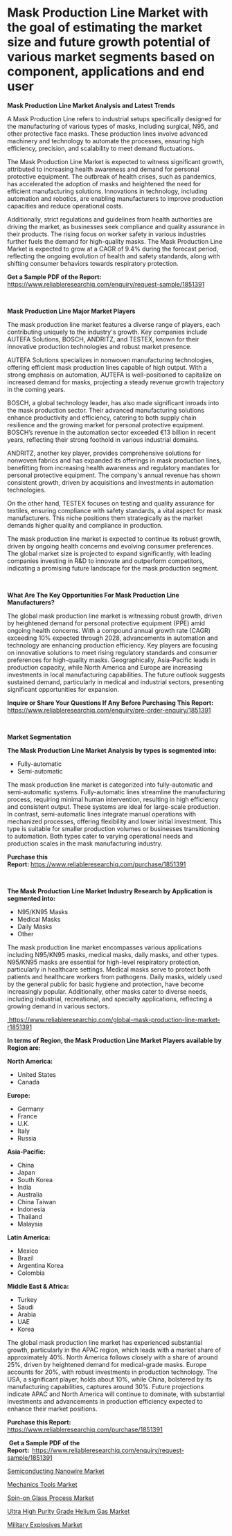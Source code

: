 <p><h1>Mask Production Line Market with the goal of estimating the market size and future growth potential of various market segments based on component, applications and end user</h1></p><p><strong>Mask Production Line Market Analysis and Latest Trends</strong></p>
<p><p>A Mask Production Line refers to industrial setups specifically designed for the manufacturing of various types of masks, including surgical, N95, and other protective face masks. These production lines involve advanced machinery and technology to automate the processes, ensuring high efficiency, precision, and scalability to meet demand fluctuations.</p><p>The Mask Production Line Market is expected to witness significant growth, attributed to increasing health awareness and demand for personal protective equipment. The outbreak of health crises, such as pandemics, has accelerated the adoption of masks and heightened the need for efficient manufacturing solutions. Innovations in technology, including automation and robotics, are enabling manufacturers to improve production capacities and reduce operational costs.</p><p>Additionally, strict regulations and guidelines from health authorities are driving the market, as businesses seek compliance and quality assurance in their products. The rising focus on worker safety in various industries further fuels the demand for high-quality masks. The Mask Production Line Market is expected to grow at a CAGR of 9.4% during the forecast period, reflecting the ongoing evolution of health and safety standards, along with shifting consumer behaviors towards respiratory protection.</p></p>
<p><strong>Get a Sample PDF of the Report:&nbsp;</strong> <a href="https://www.reliableresearchiq.com/enquiry/request-sample/1851391?utm_campaign=1137&utm_medium=2&utm_source=Github&utm_content=ia&utm_term=07012025&utm_id=mask-production-line">https://www.reliableresearchiq.com/enquiry/request-sample/1851391</a></p>
<p>&nbsp;</p>
<p><strong>Mask Production Line Major Market Players</strong></p>
<p><p>The mask production line market features a diverse range of players, each contributing uniquely to the industry's growth. Key companies include AUTEFA Solutions, BOSCH, ANDRITZ, and TESTEX, known for their innovative production technologies and robust market presence.</p><p>AUTEFA Solutions specializes in nonwoven manufacturing technologies, offering efficient mask production lines capable of high output. With a strong emphasis on automation, AUTEFA is well-positioned to capitalize on increased demand for masks, projecting a steady revenue growth trajectory in the coming years.</p><p>BOSCH, a global technology leader, has also made significant inroads into the mask production sector. Their advanced manufacturing solutions enhance productivity and efficiency, catering to both supply chain resilience and the growing market for personal protective equipment. BOSCH’s revenue in the automation sector exceeded €13 billion in recent years, reflecting their strong foothold in various industrial domains.</p><p>ANDRITZ, another key player, provides comprehensive solutions for nonwoven fabrics and has expanded its offerings in mask production lines, benefitting from increasing health awareness and regulatory mandates for personal protective equipment. The company's annual revenue has shown consistent growth, driven by acquisitions and investments in automation technologies.</p><p>On the other hand, TESTEX focuses on testing and quality assurance for textiles, ensuring compliance with safety standards, a vital aspect for mask manufacturers. This niche positions them strategically as the market demands higher quality and compliance in production.</p><p>The mask production line market is expected to continue its robust growth, driven by ongoing health concerns and evolving consumer preferences. The global market size is projected to expand significantly, with leading companies investing in R&D to innovate and outperform competitors, indicating a promising future landscape for the mask production segment.</p></p>
<p>&nbsp;</p>
<p><strong>What Are The Key Opportunities For Mask Production Line Manufacturers?</strong></p>
<p><p>The global mask production line market is witnessing robust growth, driven by heightened demand for personal protective equipment (PPE) amid ongoing health concerns. With a compound annual growth rate (CAGR) exceeding 10% expected through 2028, advancements in automation and technology are enhancing production efficiency. Key players are focusing on innovative solutions to meet rising regulatory standards and consumer preferences for high-quality masks. Geographically, Asia-Pacific leads in production capacity, while North America and Europe are increasing investments in local manufacturing capabilities. The future outlook suggests sustained demand, particularly in medical and industrial sectors, presenting significant opportunities for expansion.</p></p>
<p><strong>Inquire or Share Your Questions If Any Before Purchasing This Report:</strong> <a href="https://www.reliableresearchiq.com/enquiry/pre-order-enquiry/1851391?utm_campaign=1137&utm_medium=2&utm_source=Github&utm_content=ia&utm_term=07012025&utm_id=mask-production-line">https://www.reliableresearchiq.com/enquiry/pre-order-enquiry/1851391</a></p>
<p>&nbsp;</p>
<p><strong>Market Segmentation</strong></p>
<p><strong>The Mask Production Line Market Analysis by types is segmented into:</strong></p>
<p><ul><li>Fully-automatic</li><li>Semi-automatic</li></ul></p>
<p><p>The mask production line market is categorized into fully-automatic and semi-automatic systems. Fully-automatic lines streamline the manufacturing process, requiring minimal human intervention, resulting in high efficiency and consistent output. These systems are ideal for large-scale production. In contrast, semi-automatic lines integrate manual operations with mechanized processes, offering flexibility and lower initial investment. This type is suitable for smaller production volumes or businesses transitioning to automation. Both types cater to varying operational needs and production scales in the mask manufacturing industry.</p></p>
<p><strong>Purchase this Report:&nbsp;</strong><a href="https://www.reliableresearchiq.com/purchase/1851391?utm_campaign=1137&utm_medium=2&utm_source=Github&utm_content=ia&utm_term=07012025&utm_id=mask-production-line">https://www.reliableresearchiq.com/purchase/1851391</a></p>
<p>&nbsp;</p>
<p><strong>The Mask Production Line Market Industry Research by Application is segmented into:</strong></p>
<p><ul><li>N95/KN95 Masks</li><li>Medical Masks</li><li>Daily Masks</li><li>Other</li></ul></p>
<p><p>The mask production line market encompasses various applications including N95/KN95 masks, medical masks, daily masks, and other types. N95/KN95 masks are essential for high-level respiratory protection, particularly in healthcare settings. Medical masks serve to protect both patients and healthcare workers from pathogens. Daily masks, widely used by the general public for basic hygiene and protection, have become increasingly popular. Additionally, other masks cater to diverse needs, including industrial, recreational, and specialty applications, reflecting a growing demand in various sectors.</p></p>
<p><a href="https://www.reliableresearchiq.com/global-mask-production-line-market-r1851391?utm_campaign=1137&utm_medium=2&utm_source=Github&utm_content=ia&utm_term=07012025&utm_id=mask-production-line">&nbsp;https://www.reliableresearchiq.com/global-mask-production-line-market-r1851391</a></p>
<p><strong>In terms of Region, the Mask Production Line Market Players available by Region are:</strong></p>
<p>
    <p> <strong> North America: </strong>
        <ul>
            <li>United States</li>
            <li>Canada</li>
        </ul>
        </p> 
    <p> <strong> Europe: </strong>
        <ul>
            <li>Germany</li>
            <li>France</li>
            <li>U.K.</li>
            <li>Italy</li>
            <li>Russia</li>
        </ul>
        </p> 
    <p> <strong> Asia-Pacific: </strong>
        <ul>
            <li>China</li>
            <li>Japan</li>
            <li>South Korea</li>
            <li>India</li>
            <li>Australia</li>
            <li>China Taiwan</li>
            <li>Indonesia</li>
            <li>Thailand</li>
            <li>Malaysia</li>
        </ul>
        </p> 
    <p> <strong> Latin America: </strong>
        <ul>
            <li>Mexico</li>
            <li>Brazil</li>
            <li>Argentina Korea</li>
            <li>Colombia</li>
        </ul>
        </p> 
    <p> <strong> Middle East & Africa: </strong>
        <ul>
            <li>Turkey</li>
            <li>Saudi</li>
            <li>Arabia</li>
            <li>UAE</li>
            <li>Korea</li>
        </ul>
    </p>
    </p>
<p><p>The global mask production line market has experienced substantial growth, particularly in the APAC region, which leads with a market share of approximately 40%. North America follows closely with a share of around 25%, driven by heightened demand for medical-grade masks. Europe accounts for 20%, with robust investments in production technology. The USA, a significant player, holds about 10%, while China, bolstered by its manufacturing capabilities, captures around 30%. Future projections indicate APAC and North America will continue to dominate, with substantial investments and advancements in production efficiency expected to enhance their market positions.</p></p>
<p><strong>Purchase this Report: </strong><a href="https://www.reliableresearchiq.com/purchase/1851391?utm_campaign=1137&utm_medium=2&utm_source=Github&utm_content=ia&utm_term=07012025&utm_id=mask-production-line">https://www.reliableresearchiq.com/purchase/1851391</a></p>
<p>&nbsp;<strong>Get a Sample PDF of the Report:&nbsp;&nbsp;</strong><a href="https://www.reliableresearchiq.com/enquiry/request-sample/1851391?utm_campaign=1137&utm_medium=2&utm_source=Github&utm_content=ia&utm_term=07012025&utm_id=mask-production-line">https://www.reliableresearchiq.com/enquiry/request-sample/1851391</a></p>
<p><strong></strong></p>
<p><p><a href="https://github.com/raffadongraffadong/Market-Research-Report-List-1/blob/main/semiconducting-nanowire-market.md?utm_campaign=1137&utm_medium=2&utm_source=Github&utm_content=ia&utm_term=07012025&utm_id=mask-production-line">Semiconducting Nanowire Market</a></p><p><a href="https://www.linkedin.com/pulse/mechanics-tools-market-size-forecast-analysis-102-cagr-from-1vurc?utm_campaign=1137&utm_medium=2&utm_source=Github&utm_content=ia&utm_term=07012025&utm_id=mask-production-line">Mechanics Tools Market</a></p><p><a href="https://github.com/dolorespeddico90/Market-Research-Report-List-1/blob/main/spin-on-glass-process-market.md?utm_campaign=1137&utm_medium=2&utm_source=Github&utm_content=ia&utm_term=07012025&utm_id=mask-production-line">Spin-on Glass Process Market</a></p><p><a href="https://www.linkedin.com/pulse/ultra-high-purity-grade-helium-gas-market-overview-regional-1y1uc?utm_campaign=1137&utm_medium=2&utm_source=Github&utm_content=ia&utm_term=07012025&utm_id=mask-production-line">Ultra High Purity Grade Helium Gas Market</a></p><p><a href="https://www.linkedin.com/pulse/military-explosives-market-analysis-offering-insights-markets-4k68c?utm_campaign=1137&utm_medium=2&utm_source=Github&utm_content=ia&utm_term=07012025&utm_id=mask-production-line">Military Explosives Market</a></p></p>